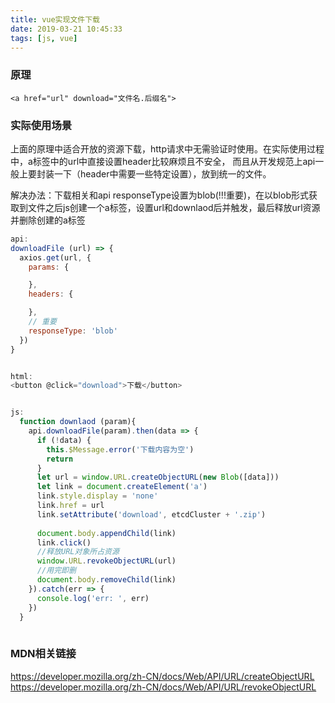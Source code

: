 ```yaml
---
title: vue实现文件下载
date: 2019-03-21 10:45:33
tags: [js, vue]
---
```


### 原理
```
<a href="url" download="文件名.后缀名">
```

### 实际使用场景
上面的原理中适合开放的资源下载，http请求中无需验证时使用。在实际使用过程中，a标签中的url中直接设置header比较麻烦且不安全，
而且从开发规范上api一般上要封装一下（header中需要一些特定设置），放到统一的文件。

解决办法：下载相关和api responseType设置为blob(!!!重要)，在以blob形式获取到文件之后js创建一个a标签，设置url和downlaod后并触发，最后释放url资源并删除创建的a标签
```js
api:
downloadFile (url) => {
  axios.get(url, {
    params: {

    },
    headers: {

    },
    // 重要
    responseType: 'blob'
  })
}


html: 
<button @click="download">下载</button>


js: 
  function downlaod (param){
    api.downloadFile(param).then(data => {
      if (!data) {
        this.$Message.error('下载内容为空')
        return
      }
      let url = window.URL.createObjectURL(new Blob([data]))
      let link = document.createElement('a')
      link.style.display = 'none'
      link.href = url
      link.setAttribute('download', etcdCluster + '.zip')
        
      document.body.appendChild(link)
      link.click()
      //释放URL对象所占资源
      window.URL.revokeObjectURL(url)
      //用完即删
      document.body.removeChild(link)
    }).catch(err => {
      console.log('err: ', err)
    })
  } 
    
```

### MDN相关链接
https://developer.mozilla.org/zh-CN/docs/Web/API/URL/createObjectURL
https://developer.mozilla.org/zh-CN/docs/Web/API/URL/revokeObjectURL